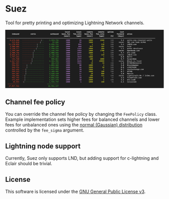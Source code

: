 # Suez

Tool for pretty printing and optimizing Lightning Network channels.

![screenshot](screenshot.png)

## Channel fee policy

You can override the channel fee policy by changing the `FeePolicy` class.
Example implementation sets higher fees for balanced channels and lower fees for unbalanced ones
using the [normal (Gaussian) distribution](https://en.wikipedia.org/wiki/Normal_distribution)
controlled by the `fee_sigma` argument.

## Lightning node support

Currently, Suez only supports LND, but adding support for c-lightning and Eclair should be trivial.

## License

This software is licensed under the [GNU General Public License v3](COPYING).

